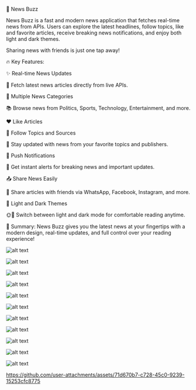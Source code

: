 📱 News Buzz 

News Buzz is a fast and modern news application that fetches real-time news from APIs.
Users can explore the latest headlines, follow topics, like and favorite articles, receive breaking news notifications, and enjoy both light and dark themes.

Sharing news with friends is just one tap away!

🔥 Key Features:

✨ Real-time News Updates

🔗 Fetch latest news articles directly from live APIs.

📰 Multiple News Categories

📚 Browse news from Politics, Sports, Technology, Entertainment, and more.

❤️ Like Articles

👥 Follow Topics and Sources

🔔 Stay updated with news from your favorite topics and publishers.

📢 Push Notifications

🔔 Get instant alerts for breaking news and important updates.

📤 Share News Easily

📱 Share articles with friends via WhatsApp, Facebook, Instagram, and more.

🎨 Light and Dark Themes

🌞🌙 Switch between light and dark mode for comfortable reading anytime.

🎯 Summary:
News Buzz gives you the latest news at your fingertips with a modern design, real-time updates, and full control over your reading experience!


![alt text](01.jfif)

![alt text](02.jfif)

![alt text](<03 (2).jpeg>)

![alt text](04.jfif)

![alt text](05.jfif)

![alt text](06.jfif)

![alt text](07.jfif)

![alt text](08.jfif)

![alt text](09.jfif)

![alt text](10.jfif)

![alt text](11.jfif)

https://github.com/user-attachments/assets/71d670b7-c728-45c0-9239-15253cfc8775

 

